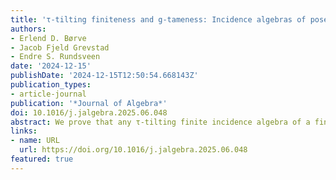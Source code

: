 ```yaml
---
title: 'τ-tilting finiteness and g-tameness: Incidence algebras of posets and concealed algebras'
authors:
- Erlend D. Børve
- Jacob Fjeld Grevstad
- Endre S. Rundsveen
date: '2024-12-15'
publishDate: '2024-12-15T12:50:54.668143Z'
publication_types:
- article-journal
publication: '*Journal of Algebra*'
doi: 10.1016/j.jalgebra.2025.06.048
abstract: We prove that any τ-tilting finite incidence algebra of a finite poset is representation-finite, and that any g-tame incidence algebra of a finite simply connected poset is tame. As the converse of these assertions are known to hold, we obtain characterizations of τ-tilting finite incidence algebras and g-tame simply connected incidence algebras. Both results are proved using the theory of concealed algebras. The former will be deduced from the fact that tame concealed algebras are τ-tilting infinite, and to prove the latter, we show that wild concealed algebras are not g-tame. We conjecture that any incidence algebra of a finite poset is wild if and only if it is not g-tame, and prove a result showing that there are relatively few possible counterexamples. In the appendix, we determine the representation type of a τ-tilting reduction of a concealed algebra of hyperbolic type. 
links:
- name: URL
  url: https://doi.org/10.1016/j.jalgebra.2025.06.048
featured: true
---
```

